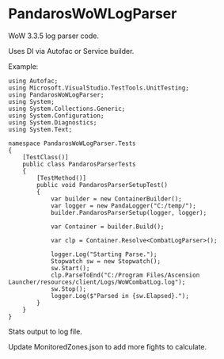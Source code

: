 # PandarosWoWLogParser

WoW 3.3.5 log parser code.

Uses DI via Autofac or Service builder.

Example:

```
using Autofac;
using Microsoft.VisualStudio.TestTools.UnitTesting;
using PandarosWoWLogParser;
using System;
using System.Collections.Generic;
using System.Configuration;
using System.Diagnostics;
using System.Text;

namespace PandarosWoWLogParser.Tests
{
    [TestClass()]
    public class PandarosParserTests
    {
        [TestMethod()]
        public void PandarosParserSetupTest()
        {
            var builder = new ContainerBuilder();
            var logger = new PandaLogger("C:/temp/");
            builder.PandarosParserSetup(logger, logger);

            var Container = builder.Build();

            var clp = Container.Resolve<CombatLogParser>();

            logger.Log("Starting Parse.");
            Stopwatch sw = new Stopwatch();
            sw.Start();
            clp.ParseToEnd("C:/Program Files/Ascension Launcher/resources/client/Logs/WoWCombatLog.log");
            sw.Stop();
            logger.Log($"Parsed in {sw.Elapsed}.");
        }
    }
}
```

Stats output to log file.

Update MonitoredZones.json to add more fights to calculate.